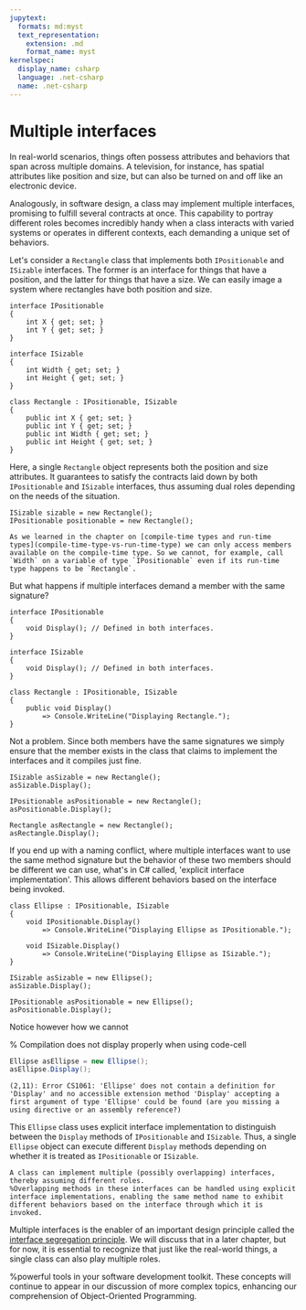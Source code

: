```yaml
---
jupytext:
  formats: md:myst
  text_representation:
    extension: .md
    format_name: myst
kernelspec:
  display_name: csharp
  language: .net-csharp
  name: .net-csharp
---
```


# Multiple interfaces

In real-world scenarios, things often possess attributes and behaviors that span across multiple domains. A television, for instance, has spatial attributes like position and size, but can also be turned on and off like an electronic device.

Analogously, in software design, a class may implement multiple interfaces, promising to fulfill several contracts at once. This capability to portray different roles becomes incredibly handy when a class interacts with varied systems or operates in different contexts, each demanding a unique set of behaviors.

Let's consider a `Rectangle` class that implements both `IPositionable` and `ISizable` interfaces.
The former is an interface for things that have a position, and the latter for things that have a size.
We can easily image a system where rectangles have both position and size.

```{code-cell}
interface IPositionable
{
    int X { get; set; }
    int Y { get; set; }
}
```

```{code-cell}
interface ISizable
{
    int Width { get; set; }
    int Height { get; set; }
}
```

```{code-cell}
class Rectangle : IPositionable, ISizable
{
    public int X { get; set; }
    public int Y { get; set; }
    public int Width { get; set; }
    public int Height { get; set; }
}
```

Here, a single `Rectangle` object represents both the position and size attributes. It guarantees to satisfy the contracts laid down by both `IPositionable` and `ISizable` interfaces, thus assuming dual roles depending on the needs of the situation.

```{code-cell}
ISizable sizable = new Rectangle();
IPositionable positionable = new Rectangle();
```

```{admonition} Remember
As we learned in the chapter on [compile-time types and run-time types](compile-time-type-vs-run-time-type) we can only access members available on the compile-time type. So we cannot, for example, call `Width` on a variable of type `IPositionable` even if its run-time type happens to be `Rectangle`.
```

But what happens if multiple interfaces demand a member with the same signature?

```{code-cell}
interface IPositionable
{
    void Display(); // Defined in both interfaces.
}
```

```{code-cell}
interface ISizable
{
    void Display(); // Defined in both interfaces.
}
```

```{code-cell}
class Rectangle : IPositionable, ISizable
{
    public void Display()
        => Console.WriteLine("Displaying Rectangle.");
}
```

Not a problem. Since both members have the same signatures we simply ensure that the member exists in the class that claims to implement the interfaces and it compiles just fine.

```{code-cell}
ISizable asSizable = new Rectangle();
asSizable.Display();

IPositionable asPositionable = new Rectangle();
asPositionable.Display();

Rectangle asRectangle = new Rectangle();
asRectangle.Display();
```

If you end up with a naming conflict, where multiple interfaces want to use the same method signature but the behavior of these two members should be different we can use, what's in C# called, 'explicit interface implementation'. This allows different behaviors based on the interface being invoked.

```{code-cell}
class Ellipse : IPositionable, ISizable
{
    void IPositionable.Display()
        => Console.WriteLine("Displaying Ellipse as IPositionable.");

    void ISizable.Display()
        => Console.WriteLine("Displaying Ellipse as ISizable.");
}
```

```{code-cell}
ISizable asSizable = new Ellipse();
asSizable.Display();

IPositionable asPositionable = new Ellipse();
asPositionable.Display();
```

Notice however how we cannot

% Compilation does not display properly when using code-cell
```csharp
Ellipse asEllipse = new Ellipse();
asEllipse.Display();
```

```output
(2,11): Error CS1061: 'Ellipse' does not contain a definition for 'Display' and no accessible extension method 'Display' accepting a first argument of type 'Ellipse' could be found (are you missing a using directive or an assembly reference?)
```

This `Ellipse` class uses explicit interface implementation to distinguish between the `Display` methods of `IPositionable` and `ISizable`. Thus, a single `Ellipse` object can execute different `Display` methods depending on whether it is treated as `IPositionable` or `ISizable`.

```{admonition} Key point
A class can implement multiple (possibly overlapping) interfaces, thereby assuming different roles.
%Overlapping methods in these interfaces can be handled using explicit interface implementations, enabling the same method name to exhibit different behaviors based on the interface through which it is invoked.
```

Multiple interfaces is the enabler of an important design principle called the [interface segregation principle](interface-segregation-principle). We will discuss that in a later chapter, but for now, it is essential to recognize that just like the real-world things, a single class can also play multiple roles.

%powerful tools in your software development toolkit. These concepts will continue to appear in our discussion of more complex topics, enhancing our comprehension of Object-Oriented Programming.

